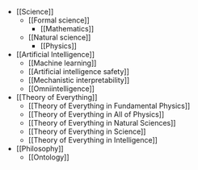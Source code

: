 - [[Science]]
	- [[Formal science]]
		- [[Mathematics]]
	- [[Natural science]]
		- [[Physics]]
- [[Artificial Intelligence]]
	- [[Machine learning]]
	- [[Artificial intelligence safety]]
	- [[Mechanistic interpretability]]
	- [[Omniintelligence]]
- [[Theory of Everything]]
	- [[Theory of Everything in Fundamental Physics]]
	- [[Theory of Everything in All of Physics]]
	- [[Theory of Everything in Natural Sciences]]
	- [[Theory of Everything in Science]]
	- [[Theory of Everything in Intelligence]]
- [[Philosophy]]
	- [[Ontology]]